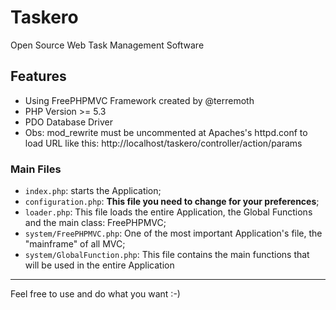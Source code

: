 # Taskero
Open Source Web Task Management Software

## Features 

- Using FreePHPMVC Framework created by @terremoth
- PHP Version >= 5.3
- PDO Database Driver
- Obs: mod_rewrite must be uncommented at Apaches's httpd.conf to load URL like this: http://localhost/taskero/controller/action/params

### Main Files

- `index.php`: starts the Application;
- `configuration.php`: **This file you need to change for your preferences**;
- `loader.php`: This file loads the entire Application, the Global Functions and the main class: FreePHPMVC;
- `system/FreePHPMVC.php`: One of the most important Application's file, the "mainframe" of all MVC;
- `system/GlobalFunction.php`: This file contains the main functions that will be used in the entire Application

---
Feel free to use and do what you want :-)
